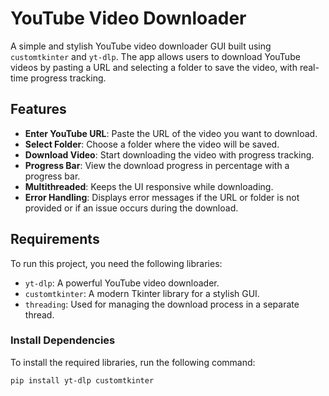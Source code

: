 # YouTube Video Downloader

A simple and stylish YouTube video downloader GUI built using `customtkinter` and `yt-dlp`. The app allows users to download YouTube videos by pasting a URL and selecting a folder to save the video, with real-time progress tracking.

## Features

- **Enter YouTube URL**: Paste the URL of the video you want to download.
- **Select Folder**: Choose a folder where the video will be saved.
- **Download Video**: Start downloading the video with progress tracking.
- **Progress Bar**: View the download progress in percentage with a progress bar.
- **Multithreaded**: Keeps the UI responsive while downloading.
- **Error Handling**: Displays error messages if the URL or folder is not provided or if an issue occurs during the download.

## Requirements

To run this project, you need the following libraries:

- `yt-dlp`: A powerful YouTube video downloader.
- `customtkinter`: A modern Tkinter library for a stylish GUI.
- `threading`: Used for managing the download process in a separate thread.

### Install Dependencies

To install the required libraries, run the following command:

```bash
pip install yt-dlp customtkinter

